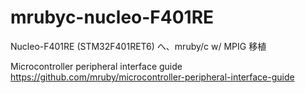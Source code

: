 # mrubyc-nucleo-F401RE
Nucleo-F401RE (STM32F401RET6) へ、mruby/c w/ MPIG 移植

Microcontroller peripheral interface guide  
https://github.com/mruby/microcontroller-peripheral-interface-guide


